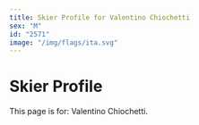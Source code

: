 ```yaml
---
title: Skier Profile for Valentino Chiochetti
sex: "M"
id: "2571"
image: "/img/flags/ita.svg" 
---
```


# Skier Profile

This page is for: Valentino Chiochetti.
    